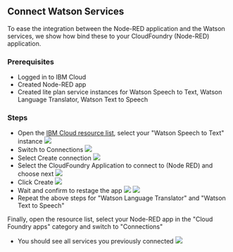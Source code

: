 ## Connect Watson Services

To ease the integration between the Node-RED application and the Watson services, we show how bind these to your CloudFoundry (Node-RED) application.

### Prerequisites
- Logged in to IBM Cloud
- Created Node-RED app
- Created lite plan service instances for Watson Speech to Text, Watson Language Translator, Watson Text to Speech

### Steps
- Open the [IBM Cloud resource list](https://cloud.ibm.com/resources), select your "Watson Speech to Text" instance
![](./screenshots/1.png)
- Switch to Connections
![](./screenshots/2a.png)
- Select Create connection
![](./screenshots/2b.png)
- Select the CloudFoundry Application to connect to (Node RED) and choose next
![](./screenshots/2c.png)
- Click Create
![](./screenshots/2d.png)
- Wait and confirm to restage the app
![](./screenshots/2e.png)
![](./screenshots/2f.png)
- Repeat the above steps for "Watson Language Translator" and "Watson Text to Speech"

Finally, open the resource list, select your Node-RED app in the "Cloud Foundry apps" category and switch to "Connections"
- You should see all services you previously connected
![](./screenshots/3.png)
